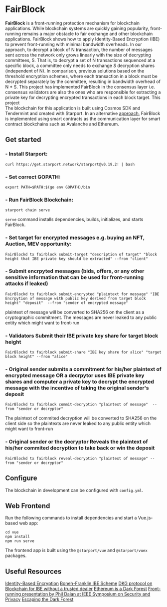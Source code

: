 # FairBlock
**FairBlock** is a front-running protection mechanism for blockchain applications.
While blockchain systems are quickly gaining popularity, front-running remains a major obstacle to fair exchange and other blockchain applications. FairBlock shows how to apply Identity-Based Encryption (IBE) to prevent front-running with minimal bandwidth overheads. In our approach, to decrypt a block of N transaction, the number of messages sent across the network only grows linearly with the size of decrypting committees, S. That is, to decrypt a set of N transactions sequenced at a specific block, a committee only needs to exchange $S$ decryption shares (independent of N). In comparison, previous solutions based on the threshold encryption schemes, where each transaction in a block must be decrypted separately by the committee, resulting in bandwidth overhead of N * S. This project has implemented FairBlock in the consensus layer i.e. consensus validators are also the ones who are responsible for extracting a private key for decrypting encrypted transactions in each block target. This project  
The blockchain for this application is built using Cosmos SDK and Tendermint and created with Starport. In an alternative [approach](https://github.com/pememoni/FairBlock_contracts), FairBlock is implemented using smart contracts as the communication layer for smart contract blockchains such as Avalanche and Ethereum.

## Get started

### - Install Starport:
```
curl https://get.starport.network/starport@v0.19.2! | bash
```

### - Set correct GOPATH:
```
export PATH=$PATH:$(go env GOPATH)/bin
```

### - Run FairBlock Blockchain:
```
starport chain serve
```
`serve` command installs dependencies, builds, initializes, and starts FairBlock.


### - Set target for encrypted messages e.g. buying an NFT, Auction, MEV opportunity:
```
FairBlockd tx fairblock submit-target "description of target" "block height that IBE private key should be extracted" --from "client"
```
### - Submit encrpyted messages (bids, offers, or any other sensitive information that can be used for front-running attacks if leaked)
```
FairBlockd tx fairblock submit-encrypted "plaintext for message" "IBE Encrpytion of message with public key derived from target block height" "deposit"  --from "sender of encrypted message" 
```
plaintext of message will be converted to SHA256 on the client as a cryptographic commitment. The messages are never leaked to any public entity which might want to front-run

### - Validators Submit their IBE private key share for target block height
```
FairBlockd tx fairblock submit-share "IBE key share for alice" "target block height" --from "alice"
```
### - Original sender submits a commitment for his/her plaintext of encrypted message OR a decrpytor uses IBE private key shares and computer a private key to decrypt the encrypted message with the incentive of taking the original sender's deposit
```
FairBlockd tx fairblock commit-decryption "plaintext of message"  --from "sender or decryptor"
```
The plaintext of commited decryption will be converted to SHA256 on the client side so the plaintexts are never leaked to any public entity which might want to front-run
### - Original sender or the decryptor Reveals the plaintext of his/her commited decryption to take back or win the deposit
```
FairBlockd tx fairblock reveal-decryption "plaintext of message" --from "sender or decryptor" 
```

## Configure

The blockchain in development can be configured with `config.yml`.

## Web Frontend

Run the following commands to install dependencies and start a Vue.js-based web app:

```
cd vue
npm install
npm run serve
```

The frontend app is built using the `@starport/vue` and `@starport/vuex` packages.

## Useful Resources

[Identity-Based Encryption](https://en.wikipedia.org/wiki/Identity-based_encryption)
[Boneh-Franklin IBE Scheme](https://crypto.stanford.edu/~dabo/papers/bfibe.pdf)
[DKG protocol on Blockchain for IBE without a trusted dealer](https://github.com/anoma/ferveo)
[Ethereum is a Dark Forest](https://www.paradigm.xyz/2020/08/ethereum-is-a-dark-forest)
[Front-running presentation by Phil Daian at IEEE Symposium on Security and Privacy](https://www.youtube.com/watch?v=vR1v7AQ8i3k&feature=youtu.be)
[Escaping the Dark Forest](https://samczsun.com/escaping-the-dark-forest/)